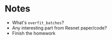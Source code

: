 # Notes
* What's `overfit_batches`?
* Any interesting part from Resnet paper/code?
* Finish the homework